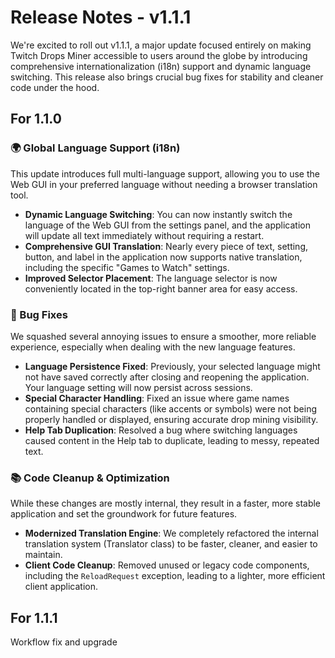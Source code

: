 # Release Notes - v1.1.1

We're excited to roll out v1.1.1, a major update focused entirely on making Twitch Drops Miner accessible to users around the globe by introducing comprehensive internationalization (i18n) support and dynamic language switching. This release also brings crucial bug fixes for stability and cleaner code under the hood.

## For 1.1.0

### 🌍 Global Language Support (i18n)

This update introduces full multi-language support, allowing you to use the Web GUI in your preferred language without needing a browser translation tool.

- **Dynamic Language Switching**: You can now instantly switch the language of the Web GUI from the settings panel, and the application will update all text immediately without requiring a restart.
- **Comprehensive GUI Translation**: Nearly every piece of text, setting, button, and label in the application now supports native translation, including the specific "Games to Watch" settings.
- **Improved Selector Placement**: The language selector is now conveniently located in the top-right banner area for easy access.

### 🐛 Bug Fixes

We squashed several annoying issues to ensure a smoother, more reliable experience, especially when dealing with the new language features.

- **Language Persistence Fixed**: Previously, your selected language might not have saved correctly after closing and reopening the application. Your language setting will now persist across sessions.
- **Special Character Handling**: Fixed an issue where game names containing special characters (like accents or symbols) were not being properly handled or displayed, ensuring accurate drop mining visibility.
- **Help Tab Duplication**: Resolved a bug where switching languages caused content in the Help tab to duplicate, leading to messy, repeated text.

### 📚 Code Cleanup & Optimization

While these changes are mostly internal, they result in a faster, more stable application and set the groundwork for future features.

- **Modernized Translation Engine**: We completely refactored the internal translation system (Translator class) to be faster, cleaner, and easier to maintain.
- **Client Code Cleanup**: Removed unused or legacy code components, including the `ReloadRequest` exception, leading to a lighter, more efficient client application.

## For 1.1.1

Workflow fix and upgrade
